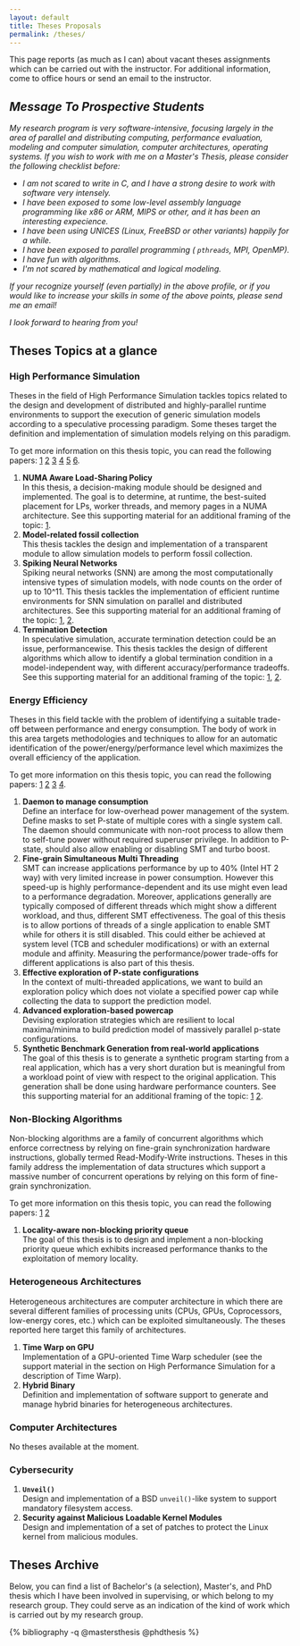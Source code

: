 ```yaml
---
layout: default
title: Theses Proposals
permalink: /theses/
---
```


This page reports (as much as I can) about vacant theses assignments which can be carried out with the instructor. For additional information, come to office hours or send an email to the instructor.

## *Message To Prospective Students*

*My research program is very software-intensive, focusing largely in the area of parallel and distributing computing, performance evaluation, modeling and computer simulation, computer architectures, operating systems. If you wish to work with me on a Master's Thesis, please consider the following checklist before:*

* *I am not scared to write in C, and I have a strong desire to work with software very intensely.* 
* *I have been exposed to some low-level assembly language programming like x86 or ARM, MIPS or other, and it has been an interesting expecience.*
* *I have been using UNICES (Linux, FreeBSD or other variants) happily for a while.*
* *I have been exposed to parallel programming ( `pthreads`, MPI, OpenMP).*
* *I have fun with algorithms.*
* *I'm not scared by mathematical and logical modeling.*

*If your recognize yourself (even partially) in the above profile, or if you would like to increase your skills in some of the above points, please send me an email!*

*I look forward to hearing from you!*


## Theses Topics at a glance

### High Performance Simulation

Theses in the field of High Performance Simulation tackles topics related to the design and development of distributed and highly-parallel runtime environments to support the execution of generic simulation models according to a speculative processing paradigm. Some theses target the definition and implementation of simulation models relying on this paradigm.

To get more information on this thesis topic, you can read the following papers:
[1](timewarp1.pdf)
[2](timewarp2.pdf)
[3](timewarp3.pdf)
[4](timewarp4.pdf)
[5](timewarp5.pdf)
[6](timewarp6.pdf).

1. **NUMA Aware Load-Sharing Policy**    
   In this thesis, a decision-making module should be designed and implemented. The goal is to determine, at runtime, the best-suited placement for LPs, worker threads, and memory pages in a NUMA architecture. See this supporting material for an additional framing of the topic: [1](numa.pdf).
1. **Model-related fossil collection**    
   This thesis tackles the design and implementation of a transparent module to allow simulation models to perform fossil collection.
1. **Spiking Neural Networks**     
   Spiking neural networks (SNN) are among the most computationally intensive types of simulation models, with node counts on the order of up to 10^11. This thesis tackles the implementation of efficient runtime environments for SNN simulation on parallel and distributed architectures. See this supporting material for an additional framing of the topic: [1](timewarp7.pdf), [2](timewarp8.pdf).
1. **Termination Detection**     
   In speculative simulation, accurate termination detection could be an issue, performancewise. This thesis tackles the design of different algorithms which allow to identify a global termination condition in a model-independent way, with different accuracy/performance tradeoffs. See this supporting material for an additional framing of the topic: [1](../publications/Qua09.pdf), [2](../publications/Cuc07.pdf).

### Energy Efficiency

Theses in this field tackle with the problem of identifying a suitable trade-off between performance and energy consumption. The body of work in this area targets methodologies and techniques to allow for an automatic identification of the power/energy/performance level which maximizes the overall efficiency of the application.

To get more information on this thesis topic, you can read the following papers:
[1](energy0.pdf)
[2](energy1.pdf)
[3](energy2.pdf)
[4](energy3.pdf).

1. **Daemon to manage consumption**    
   Define an interface for low-overhead power management of the system. Define masks to set P-state of multiple cores with a single system call. The daemon should communicate with non-root process to allow them to self-tune power without required superuser privilege. In addition to P-state, should also allow enabling or disabling SMT and turbo boost.
2. **Fine-grain Simultaneous Multi Threading**    
   SMT can increase applications performance by up to 40% (Intel HT 2 way)  with very limited increase in power consumption. However this speed-up is highly performance-dependent and its use might even lead to a performance degradation. Moreover, applications generally are typically composed of different threads which might show a different workload, and thus, different SMT effectiveness. The goal of this thesis is to allow portions of threads of a single application to enable SMT while for others it is still disabled. This could either be achieved at system level (TCB and scheduler modifications) or with an external module and affinity. Measuring the performance/power trade-offs for different applications is also part of this thesis.
3. **Effective exploration of P-state configurations**    
   In the context of multi-threaded applications, we want to build an exploration policy which does not violate a specified power cap while collecting the data to support the prediction model.
4. **Advanced exploration-based powercap**    
   Devising exploration strategies which are resilient to local maxima/minima to build prediction model of massively parallel p-state configurations.
5. **Synthetic Benchmark Generation from real-world applications**    
   The goal of this thesis is to generate a synthetic program starting from a real application, which has a very short duration but is meaningful from a workload point of view with respect to the original application. This generation shall be done using hardware performance counters. See this supporting material for an additional framing of the topic: [1](pmu.pdf) [2](IBS.pdf).

### Non-Blocking Algorithms

Non-blocking algorithms are a family of concurrent algorithms which enforce correctness by relying on fine-grain synchronization hardware instructions, globally termed Read-Modify-Write instructions. Theses in this family address the implementation of data structures which support a massive number of concurrent operations by relying on this form of fine-grain synchronization.

To get more information on this thesis topic, you can read the following papers:
[1](waitfree1.pdf)
[2](waitfree2.pdf)

1. **Locality-aware non-blocking priority queue**    
   The goal of this thesis is to design and implement a non-blocking priority queue which exhibits increased performance thanks to the exploitation of memory locality.

### Heterogeneous Architectures

Heterogeneous architectures are computer architecture in which there are several different families of processing units (CPUs, GPUs, Coprocessors, low-energy cores, etc.) which can be exploited simultaneously. The theses reported here target this family of architectures.

1. **Time Warp on GPU**    
   Implementation of a GPU-oriented Time Warp scheduler (see the support material in the section on High Performance Simulation for a description of Time Warp).
1. **Hybrid Binary**    
   Definition and implementation of software support to generate and manage hybrid binaries for heterogeneous architectures.

### Computer Architectures

No theses available at the moment.


### Cybersecurity

1. **`Unveil()`**    
   Design and implementation of a BSD `unveil()`-like system to support mandatory filesystem access.
1. **Security against Malicious Loadable Kernel Modules**    
   Design and implementation of a set of patches to protect the Linux kernel from malicious modules.



## Theses Archive

Below, you can find a list of Bachelor's (a selection), Master's, and PhD thesis which I have been involved in supervising, or which belong to my research group. They could serve as an indication of the kind of work which is carried out by my research group.

{% bibliography -q @mastersthesis @phdthesis %}

